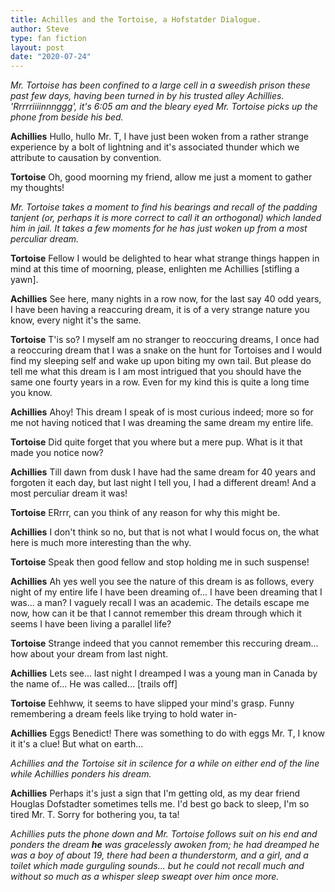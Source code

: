 ```yaml
---
title: Achilles and the Tortoise, a Hofstatder Dialogue.
author: Steve
type: fan fiction 
layout: post
date: "2020-07-24"
---
```


*Mr. Tortoise has been confined to a large cell in a sweedish prison these past few days, having been turned in by his trusted alley Achillies. 'Rrrrriiiinnnggg', it's 6:05 am and the bleary eyed Mr. Tortoise picks up the phone from beside his bed.*

**Achillies** Hullo, hullo Mr. T, I have just been woken from a rather strange experience by a bolt of lightning and it's associated thunder which we attribute to causation by convention.

**Tortoise** Oh, good moorning my friend, allow me just a moment to gather my thoughts!

*Mr. Tortoise takes a moment to find his bearings and recall of the padding tanjent (or, perhaps it is more correct to call it an orthogonal) which landed him in jail. It takes a few moments for he has just woken up from a most perculiar dream.*

**Tortoise** Fellow I would be delighted to hear what strange things happen in mind at this time of moorning, please, enlighten me Achillies [stifling a yawn]. 

**Achillies** See here, many nights in a row now, for the last say 40 odd years, I have been having a reaccuring dream, it is of a very strange nature you know, every night it's the same. 

**Tortoise** T'is so? I myself am no stranger to reoccuring dreams, I once had a reoccuring dream that I was a snake on the hunt for Tortoises and I would find my sleeping self and wake up upon biting my own tail. But please do tell me what this dream is I am most intrigued that you should have the same one fourty years in a row. Even for my kind this is quite a long time you know. 

**Achillies** Ahoy! This dream I speak of is most curious indeed; more so for me not having noticed that I was dreaming the same dream my entire life. 

**Tortoise** Did quite forget that you where but a mere pup. What is it that made you notice now?

**Achillies** Till dawn from dusk I have had the same dream for 40 years and forgoten it each day, but last night I tell you, I had a different dream! And a most perculiar dream it was!

**Tortoise** ERrrr, can you think of any reason for why this might be.

**Achillies** I don't think so no, but that is not what I would focus on, the what here is much more interesting than the why.

**Tortoise** Speak then good fellow and stop holding me in such suspense!

**Achillies** Ah yes well you see the nature of this dream is as follows, every night of my entire life I have been dreaming of... I have been dreaming that I was... a man? I vaguely recall I was an academic. The details escape me now, how can it be that I cannot remember this dream through which it seems I have been living a parallel life? 

**Tortoise** Strange indeed that you cannot remember this reccuring dream... how about your dream from last night. 

**Achillies** Lets see... last night I dreamped I was a young man in Canada by the name of... He was called... [trails off]

**Tortoise** Eehhww, it seems to have slipped your mind's grasp. Funny remembering a dream feels like trying to hold water in-

**Achillies** Eggs Benedict! There was something to do with eggs Mr. T, I know it it's a clue! But what on earth...

*Achillies and the Tortoise sit in scilence for a while on either end of the line while Achillies ponders his dream.*

**Achillies** Perhaps it's just a sign that I'm getting old, as my dear friend Houglas Dofstadter sometimes tells me. I'd best go back to sleep, I'm so tired Mr. T. Sorry for bothering you, ta ta!

*Achillies puts the phone down and Mr. Tortoise follows suit on his end and ponders the dream **he** was gracelessly awoken from; he had dreamped he was a boy of about 19, there had been a thunderstorm, and a girl, and a toilet which made gurguling sounds... but he could not recall much and without so much as a whisper sleep sweapt over him once more.*



